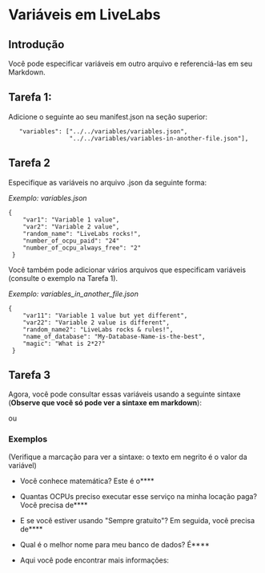# Variáveis em LiveLabs

## Introdução

Você pode especificar variáveis em outro arquivo e referenciá-las em seu Markdown.

## Tarefa 1:

Adicione o seguinte ao seu manifest.json na seção superior:

       "variables": ["../../variables/variables.json",
                     "../../variables/variables-in-another-file.json"],
    

## Tarefa 2

Especifique as variáveis no arquivo .json da seguinte forma:

_Exemplo: variables.json_

    {
        "var1": "Variable 1 value",
        "var2": "Variable 2 value",
        "random_name": "LiveLabs rocks!",
        "number_of_ocpu_paid": "24"
        "number_of_ocpu_always_free": "2"
     }
    

Você também pode adicionar vários arquivos que especificam variáveis (consulte o exemplo na Tarefa 1).

_Exemplo: variables\_in\_another\_file.json_

    {
        "var11": "Variable 1 value but yet different",
        "var22": "Variable 2 value is different",
        "random_name2": "LiveLabs rocks & rules!",
        "name_of_database": "My-Database-Name-is-the-best",
        "magic": "What is 2*2?"
     }
    

## Tarefa 3

Agora, você pode consultar essas variáveis usando a seguinte sintaxe (**Observe que você só pode ver a sintaxe em markdown**):

[](var:var1)

ou

[](var:magic)

### Exemplos

(Verifique a marcação para ver a sintaxe: o texto em negrito é o valor da variável)

*   Você conhece matemática? Este é o**[](var:magic)**
    
*   Quantas OCPUs preciso executar esse serviço na minha locação paga? Você precisa de**[](var:number_of_ocpu_paid)**
    
*   E se você estiver usando "Sempre gratuito"? Em seguida, você precisa de**[](var:number_of_ocpu_always_free)**
    
*   Qual é o melhor nome para meu banco de dados? É**[](var:name_of_database)**
    
*   Aqui você pode encontrar mais informações:**[](var:doc_link)**